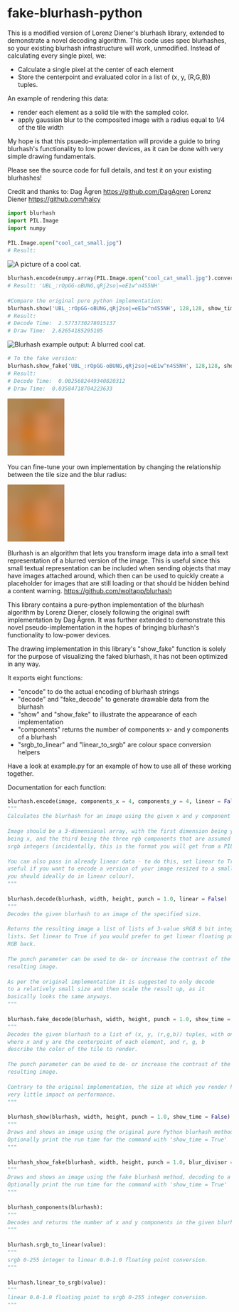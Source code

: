 # fake-blurhash-python

This is a modified version of Lorenz Diener's blurhash library, extended to demonstrate a novel decoding algorithm.
This code uses spec blurhashes, so your existing blurhash infrastructure will work, unmodified. Instead of calculating every single pixel, we:
 - Calculate a single pixel at the center of each element
 - Store the centerpoint and evaluated color in a list of (x, y, (R,G,B)) tuples.

 An example of rendering this data:
 - render each element as a solid tile with the sampled color.
 - apply gaussian blur to the composited image with a radius equal to 1/4 of the tile width
 
 My hope is that this psuedo-implementation will provide a guide to bring blurhash's functionality to low power devices,
 as it can be done with very simple drawing fundamentals.

 Please see the source code for full details, and test it on your existing blurhashes!

 Credit and thanks to:
 Dag Ågren https://github.com/DagAgren
 Lorenz Diener https://github.com/halcy

```python
import blurhash
import PIL.Image
import numpy

PIL.Image.open("cool_cat_small.jpg")
# Result:
```
![A picture of a cool cat.](/cool_cat_small.jpg?raw=true "A cool cat.")
```python
blurhash.encode(numpy.array(PIL.Image.open("cool_cat_small.jpg").convert("RGB")))
# Result: 'UBL_:rOpGG-oBUNG,qRj2so|=eE1w^n4S5NH'

#Compare the original pure python implementation:
blurhash.show('UBL_:rOpGG-oBUNG,qRj2so|=eE1w^n4S5NH', 128,128, show_time=True)
# Result:
# Decode Time:  2.5773730278015137
# Draw Time:  2.62654185295105

```
![Blurhash example output: A blurred cool cat.](/blurhash_example.png?raw=true "Blurhash example output: A blurred cool cat.")

```python
# To the fake version:
blurhash.show_fake('UBL_:rOpGG-oBUNG,qRj2so|=eE1w^n4S5NH', 128,128, show_time=True)
# Result:
# Decode Time:  0.0025682449340820312
# Draw Time:  0.03584718704223633


```
![Blurhash example output: An IMPOSTER blurred cool cat.](/fake_blurhash_example_bd4.png?raw=true "Blurhash example output: An IMPOSTER blurred cool cat.")

You can fine-tune your own implementation by changing the relationship between the tile size and the blur radius:

![Blurhash example output: An IMPOSTER blurred cool cat.](/fake_blurhash_example_bd3.png?raw=true "Blurhash example output: An IMPOSTER blurred cool cat.")
    
Blurhash is an algorithm that lets you transform image data into a small text representation of a blurred version of the image. This is useful since this small textual representation can be included when sending objects that may have images attached around, which then can be used to quickly create a placeholder for images that are still loading or that should be hidden behind a content warning. https://github.com/woltapp/blurhash

This library contains a pure-python implementation of the blurhash algorithm by Lorenz Diener, closely following the original swift implementation by Dag Ågren. It was further extended to demonstrate this novel pseudo-implementation in the hopes of bringing blurhash's functionality to low-power devices.

The drawing implementation in this library's "show_fake" function is solely for the purpose of visualizing the faked blurhash, it has not been optimized in any way.


It exports eight functions:
* "encode" to do the actual encoding of blurhash strings
* "decode" and "fake_decode" to generate drawable data from the blurhash
* "show" and "show_fake" to illustrate the appearance of each implementation
* "components" returns the number of components x- and y components of a blurhash
* "srgb_to_linear" and "linear_to_srgb" are colour space conversion helpers

Have a look at example.py for an example of how to use all of these working together.

Documentation for each function:

```python
blurhash.encode(image, components_x = 4, components_y = 4, linear = False):
"""
Calculates the blurhash for an image using the given x and y component counts.

Image should be a 3-dimensional array, with the first dimension being y, the second
being x, and the third being the three rgb components that are assumed to be 0-255 
srgb integers (incidentally, this is the format you will get from a PIL RGB image).

You can also pass in already linear data - to do this, set linear to True. This is
useful if you want to encode a version of your image resized to a smaller size (which
you should ideally do in linear colour).
"""

blurhash.decode(blurhash, width, height, punch = 1.0, linear = False)
"""
Decodes the given blurhash to an image of the specified size.
    
Returns the resulting image a list of lists of 3-value sRGB 8 bit integer
lists. Set linear to True if you would prefer to get linear floating point 
RGB back.

The punch parameter can be used to de- or increase the contrast of the
resulting image.

As per the original implementation it is suggested to only decode
to a relatively small size and then scale the result up, as it
basically looks the same anyways.
"""

blurhash.fake_decode(blurhash, width, height, punch = 1.0, show_time = False):
"""
Decodes the given blurhash to a list of (x, y, (r,g,b)) tuples, with one tuple per element,
where x and y are the centerpoint of each element, and r, g, b
describe the color of the tile to render.

The punch parameter can be used to de- or increase the contrast of the
resulting image.

Contrary to the original implementation, the size at which you render has
very little impact on performance.
"""

blurhash_show(blurhash, width, height, punch = 1.0, show_time = False):
"""
Draws and shows an image using the original pure Python blurhash method.
Optionally print the run time for the command with 'show_time = True'
"""

blurhash_show_fake(blurhash, width, height, punch = 1.0, blur_divisor = 4, show_time = False):
"""
Draws and shows an image using the fake blurhash method, decoding to a short list of tuples.
Optionally print the run time for the command with 'show_time = True'
"""

blurhash_components(blurhash):
"""
Decodes and returns the number of x and y components in the given blurhash.
"""

blurhash.srgb_to_linear(value):
"""
srgb 0-255 integer to linear 0.0-1.0 floating point conversion.
"""
    
blurhash.linear_to_srgb(value):
"""
linear 0.0-1.0 floating point to srgb 0-255 integer conversion.
"""
```